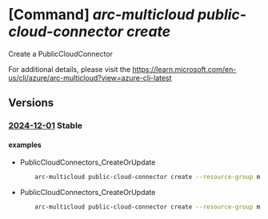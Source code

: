 # [Command] _arc-multicloud public-cloud-connector create_

Create a PublicCloudConnector

For additional details, please visit the https://learn.microsoft.com/en-us/cli/azure/arc-multicloud?view=azure-cli-latest

## Versions

### [2024-12-01](/Resources/mgmt-plane/L3N1YnNjcmlwdGlvbnMve30vcmVzb3VyY2Vncm91cHMve30vcHJvdmlkZXJzL21pY3Jvc29mdC5oeWJyaWRjb25uZWN0aXZpdHkvcHVibGljY2xvdWRjb25uZWN0b3JzL3t9/2024-12-01.xml) **Stable**

<!-- mgmt-plane /subscriptions/{}/resourcegroups/{}/providers/microsoft.hybridconnectivity/publiccloudconnectors/{} 2024-12-01 -->

#### examples

- PublicCloudConnectors_CreateOrUpdate
    ```bash
        arc-multicloud public-cloud-connector create --resource-group multiCloudRG --name awsConnector --aws-cloud-profile "{account-id:123456789123,excluded-accounts:[123456789124,123456789125],is-organizational-account:True}" --host-type AWS --tags "{a:b}" --location eastus
    ```

- PublicCloudConnectors_CreateOrUpdate
    ```bash
        arc-multicloud public-cloud-connector create --resource-group multiCloudRG --name awsConnector --aws-cloud-profile account-id=123456789123 is-organizational-account=false --host-type AWS --tags a=b --location eastus
    ```
